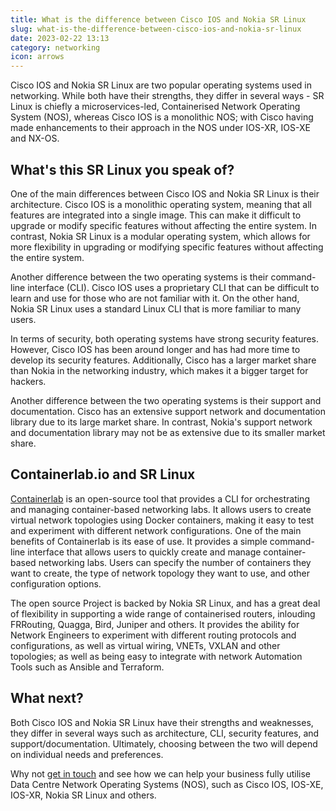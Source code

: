 ```yaml
---
title: What is the difference between Cisco IOS and Nokia SR Linux
slug: what-is-the-difference-between-cisco-ios-and-nokia-sr-linux
date: 2023-02-22 13:13
category: networking
icon: arrows
---
```


Cisco IOS and Nokia SR Linux are two popular operating systems used in networking. While both have their strengths, they differ in several ways - SR Linux is chiefly a microservices-led, Containerised Network Operating System (NOS), whereas Cisco IOS is a monolithic NOS; with Cisco having made enhancements to their approach in the NOS under IOS-XR, IOS-XE and NX-OS.

## What's this SR Linux you speak of?
One of the main differences between Cisco IOS and Nokia SR Linux is their architecture. Cisco IOS is a monolithic operating system, meaning that all features are integrated into a single image. This can make it difficult to upgrade or modify specific features without affecting the entire system. In contrast, Nokia SR Linux is a modular operating system, which allows for more flexibility in upgrading or modifying specific features without affecting the entire system.

Another difference between the two operating systems is their command-line interface (CLI). Cisco IOS uses a proprietary CLI that can be difficult to learn and use for those who are not familiar with it. On the other hand, Nokia SR Linux uses a standard Linux CLI that is more familiar to many users.

In terms of security, both operating systems have strong security features. However, Cisco IOS has been around longer and has had more time to develop its security features. Additionally, Cisco has a larger market share than Nokia in the networking industry, which makes it a bigger target for hackers.

Another difference between the two operating systems is their support and documentation. Cisco has an extensive support network and documentation library due to its large market share. In contrast, Nokia's support network and documentation library may not be as extensive due to its smaller market share.

## Containerlab.io and SR Linux
[Containerlab](https://containerlab.dev) is an open-source tool that provides a CLI for orchestrating and managing container-based networking labs. It allows users to create virtual network topologies using Docker containers, making it easy to test and experiment with different network configurations.
One of the main benefits of Containerlab is its ease of use. It provides a simple command-line interface that allows users to quickly create and manage container-based networking labs. Users can specify the number of containers they want to create, the type of network topology they want to use, and other configuration options.

The open source Project is backed by Nokia SR Linux, and has a great deal of flexibility in supporting a wide range of containerised routers, inlouding FRRouting, Quagga, Bird, Juniper and others. It provides the ability for Network Engineers to experiment with different routing protocols and configurations, as well as virtual wiring, VNETs, VXLAN and other topologies; as well as being easy to integrate with network Automation Tools such as Ansible and Terraform.

## What next?
Both Cisco IOS and Nokia SR Linux have their strengths and weaknesses, they differ in several ways such as architecture, CLI, security features, and support/documentation. Ultimately, choosing between the two will depend on individual needs and preferences.

Why not [get in touch](https://www.caci.co.uk/contact/#contact-form) and see how we can help your business fully utilise Data Centre Network Operating Systems (NOS), such as Cisco IOS, IOS-XE, IOS-XR, Nokia SR Linux and others.
